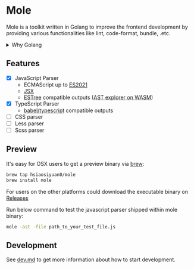 # Mole

Mole is a toolkit written in Golang to improve the frontend development by providing various functionalities like lint, code-format, bundle, .etc.

<details>
  <summary>Why Golang</summary>

A little bit explanation is good for why Golang is preferred in this project. Nowadays, a programming language is not only the grammar things, it's consist of runtime, stdlib, 3rd-party modules and a healthy community, all these are out-of-box by using Golang, more specifically:

- Golang is productive, its simplicity philosophy(something like Grammar and Garbage-collection) saves more time to the functionalities themselves.
- the functionalities like lint and bundle maybe needed to run as web services while Golang has been proved by many impressive projects such k8s that it's good at service things.
</details>

## Features

- [x] JavaScript Parser
  - ECMAScript up to [ES2021](https://262.ecma-international.org/12.0/)
  - [JSX](https://github.com/facebook/jsx)
  - [ESTree](https://github.com/estree/estree) compatible outputs ([AST explorer on WASM](http://blog.thehardways.me/mole-is-more/#/))
- [x] TypeScript Parser
  - [babel/typescript](https://babeljs.io/docs/en/babel-types#typescript) compatible outputs
- [ ] CSS parser
- [ ] Less parser
- [ ] Scss parser
 
## Preview

It's easy for OSX users to get a preview binary via [brew](https://brew.sh/):

```bash
brew tap hsiaosiyuan0/mole
brew install mole
```

For users on the other platforms could download the executable binary on [Releases](https://github.com/hsiaosiyuan0/mole/releases)

Run below command to test the javascript parser shipped within mole binary:

```bash
mole -ast -file path_to_your_test_file.js
```

## Development

See [dev.md](/docs/dev.md) to get more information about how to start development.